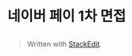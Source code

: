 # 네이버 페이 1차 면접

##

##




> Written with [StackEdit](https://stackedit.io/).
<!--stackedit_data:
eyJoaXN0b3J5IjpbLTIwNzgyNjkxMDddfQ==
-->